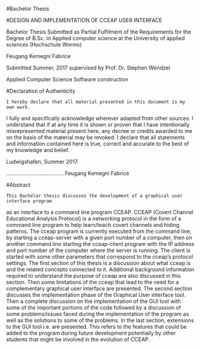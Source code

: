 

#Bachelor Thesis

#DESIGN AND IMPLEMENTATION OF CCEAP USER INTERFACE


Bachelor Thesis Submitted as Partial Fulfilment of the Requirements for the Degree of B.Sc.  in Applied computer science at the University of applied sciences (Hochschule Worms)

Feugang Kemegni Fabrice 

Submitted Summer, 2017
supervised by Prof.  Dr.  Stephen Wendzel 









Applied Computer Science
Software construction

#Declaration of Authenticity




	I hereby declare that all material presented in this document is my own work. 
I fully and specifically acknowledge wherever adapted from other sources.
I understand that if at any time it is shown or proven that I have intentionally misrepresented  material present here, any decree or credits awarded to me on the basis of the material may be revoked.
I declare that all statements and information contained here is true, correct and accurate to the best of my knowledge and belief.



Ludwigshafen, Summer 2017.

………………………………..
Feugang Kemegni Fabrice

#Abstract

	This Bachelor thesis discusses the development of a graphical user interface program 
as an interface to a command line program CCEAP.
CCEAP (Covert Channel Educational Analysis Protocol) is a networking protocol in the form of a command line program to help learn/teach covert channels and hiding patterns.
The cceap program is currently executed from the command line, by starting a cceap-server with a given port number of a computer, then on another command line starting the cceap-client program with the IP address and port number of the computer where the server is running. The client is started with some other parameters that correspond to the cceap’s protocol settings.
	The first section of this thesis is a discussion about what cceap is and the related concepts connected to it. Additional background information required to understand the purpose of cceap are also discussed in this section. Then some limitations of the cceap that lead to the need for a complementary graphical user interface are presented.
	The second section discusses the implementation phase of the Graphical User interface tool. Then a complete discussion on the implementation of the GUI tool with some of the important portions of the code followed by a discussion of some problems/issues faced during the implementation of the program as well as the solutions to some of the problems.
	In the last section, extensions to the GUI tool i.e. are presented. This refers to the features that could be added to the program during future development potentially by other students that might be involved in the evolution of CCEAP.
